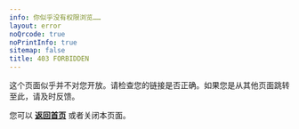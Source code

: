 ```yaml
---
info: 你似乎没有权限浏览……
layout: error
noQrcode: true
noPrintInfo: true
sitemap: false
title: 403 FORBIDDEN
---
```

这个页面似乎并不对您开放。请检查您的链接是否正确。如果您是从其他页面跳转至此，请及时反馈。

您可以 **[返回首页](/)** 或者关闭本页面。